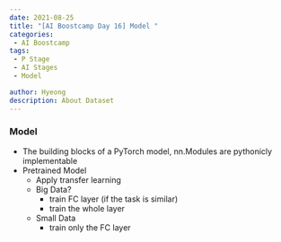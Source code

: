 ```yaml
---
date: 2021-08-25
title: "[AI Boostcamp Day 16] Model "
categories: 
 - AI Boostcamp
tags:
 - P Stage
 - AI Stages
 - Model

author: Hyeong
description: About Dataset 
---
```

### Model
- The building blocks of a PyTorch model, nn.Modules are pythonicly implementable
- Pretrained Model
    - Apply transfer learning
    - Big Data?
        - train FC layer (if the task is similar)
        - train the whole layer 
    - Small Data
        - train only the FC layer
